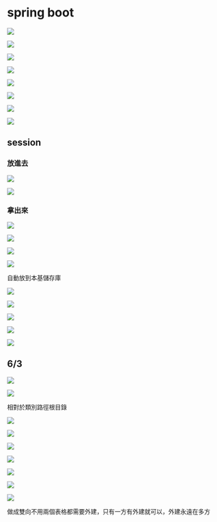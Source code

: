 # spring boot

![](.gitbook/assets/image%20%28182%29%20%281%29.png)

![](.gitbook/assets/image%20%28188%29.png)

![](.gitbook/assets/image%20%28182%29.png)

![](.gitbook/assets/image%20%28185%29.png)

![](.gitbook/assets/image%20%28187%29.png)

![](.gitbook/assets/image%20%28186%29.png)

![](.gitbook/assets/image%20%28194%29.png)

![](.gitbook/assets/image%20%28192%29.png)

## session

### 放進去

![](.gitbook/assets/image%20%28190%29.png)

![](.gitbook/assets/image%20%28191%29.png)

### 拿出來

![](.gitbook/assets/image%20%28195%29.png)

![](.gitbook/assets/image%20%28196%29.png)



![](.gitbook/assets/image%20%28189%29.png)

![](.gitbook/assets/image%20%28193%29.png)

自動放到本基儲存庫

![](.gitbook/assets/image%20%28197%29.png)

![](.gitbook/assets/image%20%28201%29.png)

![](.gitbook/assets/image%20%28198%29.png)

![](.gitbook/assets/image%20%28200%29.png)

![](.gitbook/assets/image%20%28199%29.png)

## 6/3

![](.gitbook/assets/image%20%28206%29.png)

![](.gitbook/assets/image%20%28211%29.png)

相對於類別路徑根目錄

![](.gitbook/assets/image%20%28202%29.png)

![](.gitbook/assets/image%20%28204%29.png)

![](.gitbook/assets/image%20%28203%29.png)

![](.gitbook/assets/image%20%28210%29.png)

![](.gitbook/assets/image%20%28209%29.png)

![](.gitbook/assets/image%20%28207%29.png)

![](.gitbook/assets/image%20%28208%29.png)

做成雙向不用兩個表格都需要外建，只有一方有外建就可以，外建永遠在多方

